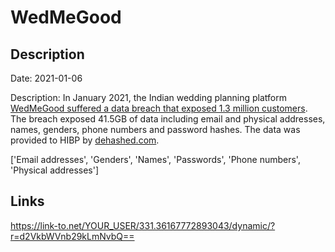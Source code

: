 # WedMeGood

## Description

Date: 2021-01-06

Description:
In January 2021, the Indian wedding planning platform <a href="https://www.thenewsminute.com/article/wedmegood-and-two-more-sites-hacked-103-crore-users-card-data-leaked-140996" target="_blank" rel="noopener">WedMeGood suffered a data breach that exposed 1.3 million customers</a>. The breach exposed 41.5GB of data including email and physical addresses, names, genders, phone numbers and password hashes. The data was provided to HIBP by <a href="https://dehashed.com/" target="_blank" rel="noopener">dehashed.com</a>.


['Email addresses', 'Genders', 'Names', 'Passwords', 'Phone numbers', 'Physical addresses']

## Links

https://link-to.net/YOUR_USER/331.36167772893043/dynamic/?r=d2VkbWVnb29kLmNvbQ==